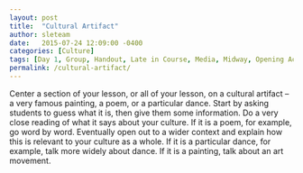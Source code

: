 ```yaml
---
layout: post
title:  "Cultural Artifact"
author: sleteam
date:   2015-07-24 12:09:00 -0400
categories: [Culture]
tags: [Day 1, Group, Handout, Late in Course, Media, Midway, Opening Activity, Realia]
permalink: /cultural-artifact/
---
```

Center a section of your lesson, or all of your lesson, on a cultural artifact – a very famous painting, a poem, or a particular dance. Start by asking students to guess what it is, then give them some information. Do a very close reading of what it says about your culture. If it is a poem, for example, go word by word. Eventually open out to a wider context and explain how this is relevant to your culture as a whole. If it is a particular dance, for example, talk more widely about dance. If it is a painting, talk about an art movement.